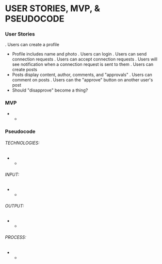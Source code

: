<!-- Stories_MVP_Pseudocode.md -->

USER STORIES, MVP, & PSEUDOCODE
==========================================================================

### User Stories
. Users can create a profile
  - Profile includes name and photo
. Users can login
. Users can send connection requests
. Users can accept connection requests
. Users will see notification when a connection request is sent to them
. Users can create posts
  - Posts display content, author, comments, and "approvals"
. Users can comment on posts
. Users can the "approve" button on another user's post
  - Should "disapprove" become a thing?



### MVP
-
  -



### Pseudocode
###### TECHNOLOGIES:
-
  -

###### INPUT:
-
  -

###### OUTPUT:
-
  -

###### PROCESS:
-
  -
